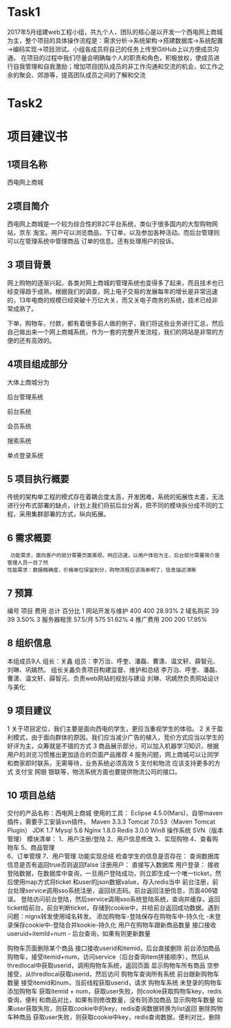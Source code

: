 # Task1
   
2017年5月组建web工程小组，共九个人，团队的核心是以开发一个西电网上商城为主，整个项目的具体操作流程是：需求分析→系统架构→搭建数据库→系统配置→编码实现→项目测试。小组各成员将自己的任务上传至GitHub上以方便成员沟通。
在项目的过程中我们尽量会明确每个人的职责和角色，积极放权，使成员进行自我管理和自我激励；增加项目团队成员的非工作沟通和交流的机会，如工作之余的聚会、郊游等，提高团队成员之间的了解和交流

 # Task2
     
# 项目建议书
## 1项目名称
西电网上商城
## 2项目简介
西电网上商城是一个较为综合性的B2C平台系统，类似于很多国内的大型购物网站，京东 淘宝。用户可以浏览商品，下订单，以及参加各种活动。而后台管理则可以在管理系统中管理商品 订单的信息。还有处理用户的投诉。
## 3 项目背景
  网上购物的逐渐兴起，各类对网上商城的管理系统也变得多了起来，而且技术也已经变得趋于成熟，根据我们的调查，网上电子交易的发展每年的增长是非常迅速的，13年电商的规模已经突破十万亿大关，而又关电子商务的系统，技术已经非常成熟了。

下单，购物车，付款，都有着很多前人做的例子，我们将这些业务进行汇总，然后自己做出来一个网上商城系统，作为一套的完整开发流程，我们的网站是非常的方便的还有高效的。
## 4项目组成部分
   大体上商城分为

后台管理系统

前台系统

会员系统

搜索系统

单点登录系统
## 5 项目执行概要
   
   
   传统的架构单工程的模式存在着耦合度太高，开发困难，系统的拓展性太差，无法进行分布式部署的缺点，计划上我们将前后台分离，把不同的模块拆分成不同的工程，采用集群部署的方式，纵向拓展。
 
 ## 6 需求概要
     功能需求，面向客户的部分需要页面美观，响应迅速，以用户体验为主，后台部分需要简介是管理人员一目了然
    性能需求：数据精确度，价格单位保留到分，购物流程应该简单明了，信息描述清晰
## 7 预算

编号	项目	费用	总计	百分比
1	网站开发与维护	400	  400	28.93%
2	域名购买	39	 39	 3.50%
3	服务器租赁	57.5/月	 575	  51.62%
4	推广费用	200	 200	17.95%
## 8 组织信息
本组成员9人 组长：关鑫  组员：李万治、呼奎、潘磊、曹潇、温文轩、薛智元、刘琳、巩嫣然。
    组长关鑫负责项目构建监督、维护和总结 李万治、呼奎、潘磊、曹潇、温文轩、薛智元、负责web网站的规划与建设 刘琳、巩嫣然负责网站设计与美化

## 9 项目建议
   1 关于项目定位，我们主要是面向西电的学生，更应当重视学生的体验。
   2 关于盈利模式，由于面向群体的原因，我们应当减少广告的植入，竞价方式应当以学生的好评为主，众筹就是不错的方式
   3 商品展示部分，可以加入机器学习知识，根据用户的浏览习惯推出更加适合的页面产品推荐
   4 服务问题，网上商城可以让同学和商家即时联系，无需等待，业务系统必须高效
   5 支付和物流 应该支持更多的方式 支付宝 网银 银联等，物流系统方面也要提供物流公司的接口。
## 10 项目总结
交付的产品名称：西电网上商城
使用的工具：
Eclipse 4.5.0(Mars)，自带maven插件，需要手工安装svn插件。
Maven 3.3.3
Tomcat 7.0.53（Maven Tomcat Plugin）
JDK 1.7
Mysql 5.6
Nginx 1.8.0
Redis 3.0.0
Win8 操作系统
SVN（版本管理）
模块清单：
  1、用户注册/登陆 
  2、用户信息修改 
3、实现购物 
4、查看购物车 
5、商品管理  
6、订单管理
7、用户管理 
功能实现总结
检查学生的信息是否存在：
查询数据库信息是否有返回true否则返回false
注册用户：
直接写入数据库
用户登录：
接收登陆数据，在数据库中查询，一旦用户登陆成功，则立即生成一个唯一ticket，然后使用map方式将ticket 和user的json数据value，存入redis当中
前台注册，前台处理service调用sso系统注册，返回状态码。前台返回注册信息，页面406错误。
登陆访问前台登陆，然后service调用sso系统登陆系统，查询并缓存，返回ticket给前台。前台判断ticket，存储到cookie中，并给前台返回成功数据。遇到问题：nignx转发使用域名转发。
添加购物车-登陆保存在购物车中-持久化
 -未登录保存cookie中-登陆合并kookie-持久化
用户在购物车跟新商品数量
接口接收useruid+itemId+num - 后台查询，如果有则更新数量

购物车页面删除某个商品
接口接收userid和itemid，后台直接删除
前台添加商品购物车，接受itemid+num，访问service（后台查询item拼接顺序），然后从thredlocal中获取userid，调用购物车系统，返回页面
显示购物车所有商品 空参接受，从thredlocal获取userid，然后访问 购物车查询所有系统
前台跟新购物车数量 接受itemid和num，当前线程获取userid，请求 购物车系统
未登录的购物车
添加购物车 获取itemid + num，获取user失败，则cookie获取购物车key，redis查询，便利 和商品对比，如果有则修改数量，没有则添加商品
显示购物车数量 如果user获取失败，则获取cookie中的key，redis查询数据转换为list返回
删除购物车种商品 获取user失败，则获取cookie中key，redis查询数据，便利对比，删除

